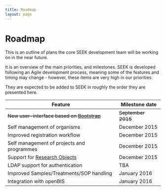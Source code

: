 ```yaml
---
title: Roadmap
layout: page
---
```


# Roadmap

This is an outline of plans the core SEEK development team will be working on in the near future.

It is an overview of the main priorities, and milestones. SEEK is developed following an Agile development process, meaning some of the features and timing may change - however, these items are very high in our priorities. 

They are expected to be added to SEEK in roughly the order they are presented here.



| Feature | Milestone date |
| --- | --- |
| <del>New user-interface based on [Bootstrap](http://getbootstrap.com)</del> | <del>September 2015</del>  |
| Self management of organisms | December 2015  |
| Improved registration workflow | December 2015  |
| Self management of projects and programmes | December 2015  |
| Support for [Research Objects](http://www.researchobject.org/) | December 2015 |
| LDAP support for authentication | TBA  |
| Improved Samples/Treatments/SOP handling | January 2016  |
| Integration with openBIS | January 2016  |
